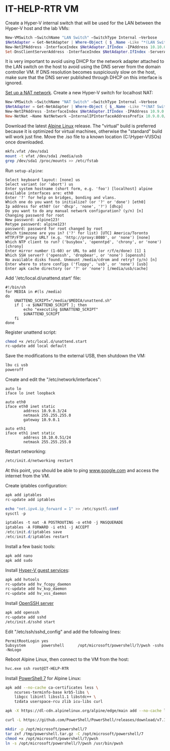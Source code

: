 # IT-HELP-RTR VM

Create a Hyper-V internal switch that will be used for the LAN between the Hyper-V host and the lab VMs:

```powershell
New-VMSwitch –SwitchName "LAN Switch" –SwitchType Internal –Verbose
$NetAdapter = Get-NetAdapter | Where-Object { $_.Name -Like "*(LAN Switch)" }
New-NetIPAddress -InterfaceIndex $NetAdapter.IfIndex -IPAddress 10.10.0.1 -PrefixLength 24
Set-DnsClientServerAddress -InterfaceIndex $NetAdapter.IfIndex -ServerAddresses @()
```

It is very important to avoid using DHCP for the network adapter attached to the LAN switch on the host to avoid using the DNS server from the domain controller VM. If DNS resolution becomes suspiciously slow on the host, make sure that the DNS server published through DHCP on this interface is ignored.

[Set up a NAT network](https://docs.microsoft.com/en-us/virtualization/hyper-v-on-windows/user-guide/setup-nat-network). Create a new Hyper-V switch for localhost NAT:

```powershell
New-VMSwitch –SwitchName "NAT Switch" –SwitchType Internal –Verbose
$NetAdapter = Get-NetAdapter | Where-Object { $_.Name -Like "*(NAT Switch)" }
New-NetIPAddress -InterfaceIndex $NetAdapter.IfIndex -IPAddress 10.9.0.1 -PrefixLength 24
New-NetNat –Name NatNetwork –InternalIPInterfaceAddressPrefix 10.9.0.0/24
```

Download the latest [Alpine Linux](https://www.alpinelinux.org/downloads/) release. The "virtual" build is preferred because it is optimized for virtual machines, otherwise the "standard" build will work just fine. Move the .iso file to a known location (C:\Hyper-V\ISOs) once downloaded.

```bash
mkfs.vfat /dev/sda1
mount -t vfat /dev/sda1 /media/usb
grep /dev/sda1 /proc/mounts >> /etc/fstab
```

Run `setup-alpine`:

```text
Select keyboard layout: [none] us
Select variant (or 'abort') us
Enter system hostname (short form, e.g. 'foo') [localhost] alpine
Available interfaces are: eth0
Enter '?' for help on bridges, bonding and vlans.
Which one do you want to initialize? (or '?' or 'done') [eth0]
Ip address for eth0? (or 'dhcp', 'none', '?') [dhcp]
Do you want to do any manual network configuration? (y/n) [n]
Changing password for root
New password: alpine123!
Retype password: alpine123!
password: password for root changed by root
Which timezone are you in? ('?' for list) [UTC] America/Toronto
HTTP/FTP proxy URL? (e.g. 'http://proxy:8080', or 'none') [none]
Which NTP client to run? ('busybox', 'openntpd', 'chrony', or 'none') [chrony]
Enter mirror number (1-60) or URL to add (or r/f/e/done) [1] 1
Which SSH server? ('openssh', 'dropbear', or 'none') [openssh]
No available disks found. Unmount /media/cdrom and retry? (y/n) [n]
Enter where to store configs ('floppy', 'usb', or 'none') [usb]
Enter apk cache directory (or '?' or 'none') [/media/usb/cache]
```

Add '/etc/local.d/unattend.start' file:

```
#!/bin/sh
for MEDIA in #(ls /media)
do
    UNATTEND_SCRIPT="/media/$MEDIA/unattend.sh"
    if [ -x $UNATTEND_SCRIPT ]; then
        echo "executing $UNATTEND_SCRIPT"
        $UNATTEND_SCRIPT
    fi
done
```

Register unattend script:

```bash
chmod +x /etc/local.d/unattend.start
rc-update add local default
```

Save the modifications to the external USB, then shutdown the VM:

```bash
lbu ci usb
poweroff
```

Create and edit the "/etc/network/interfaces":

```text
auto lo
iface lo inet loopback

auto eth0
iface eth0 inet static
        address 10.9.0.3/24
        netmask 255.255.255.0
        gateway 10.9.0.1

auto eth1
iface eth1 inet static
        address 10.10.0.51/24
        netmask 255.255.255.0
```

Restart networking:

```bash
/etc/init.d/networking restart
```

At this point, you should be able to ping www.google.com and access the internet from the VM.

Create iptables configuration:

```powershell
apk add iptables
rc-update add iptables

echo "net.ipv4.ip_forward = 1" >> /etc/sysctl.conf
sysctl -p

iptables -t nat -A POSTROUTING -o eth0 -j MASQUERADE
iptables -A FORWARD -i eth1 -j ACCEPT
/etc/init.d/iptables save
/etc/init.d/iptables restart
```

Install a few basic tools:

```bash
apk add nano
apk add sudo
```

Install [Hyper-V guest services](https://wiki.alpinelinux.org/wiki/Hyper-V_guest_services):

```bash
apk add hvtools
rc-update add hv_fcopy_daemon
rc-update add hv_kvp_daemon
rc-update add hv_vss_daemon
```

Install [OpenSSH server](https://wiki.alpinelinux.org/wiki/Setting_up_a_ssh-server)

```bash
apk add openssh
rc-update add sshd
/etc/init.d/sshd start
```

Edit "/etc/ssh/sshd_config" and add the following lines:

```text
PermitRootLogin yes
Subsystem       powershell      /opt/microsoft/powershell/7/pwsh -sshs -NoLogo
```

Reboot Alpine Linux, then connect to the VM from the host:

```bash
hvc.exe ssh root@IT-HELP-RTR
```

Install [PowerShell 7](https://docs.microsoft.com/en-us/powershell/scripting/install/installing-powershell-core-on-linux) for Alpine Linux:

```bash
apk add --no-cache ca-certificates less \
    ncurses-terminfo-base krb5-libs \
    libgcc libintl libssl1.1 libstdc++ \
    tzdata userspace-rcu zlib icu-libs curl

apk -X https://dl-cdn.alpinelinux.org/alpine/edge/main add --no-cache lttng-ust

curl -L https://github.com/PowerShell/PowerShell/releases/download/v7.1.3/powershell-7.1.3-linux-alpine-x64.tar.gz -o /tmp/powershell.tar.gz

mkdir -p /opt/microsoft/powershell/7
tar zxf /tmp/powershell.tar.gz -C /opt/microsoft/powershell/7
chmod +x /opt/microsoft/powershell/7/pwsh
ln -s /opt/microsoft/powershell/7/pwsh /usr/bin/pwsh
```
